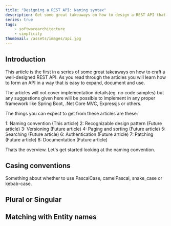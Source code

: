 ```yaml
---
title: "Designing a REST API: Naming syntax"
description: Get some great takeaways on how to design a REST API that is easy to expand, document and use.
series: true
tags:
    - softwarearchitecture
    - simplicity
thumbnail: /assets/images/api.jpg
---
```


## Introduction

This article is the first in a series of some great takeaways on how to craft a well-designed REST API. As 
you read through the articles you will learn how to form an API in a way that is easy to expand, document and use.

The articles will not cover implementation details(eg. no code samples) but any suggestions given here will be possible 
to implement in any proper framework like Spring Boot, .Net Core MVC, Expressjs or others.

The things you can expect to get from these articles are these:

1: Naming convention (This article)
2: Recognizable design pattern (Future article)
3: Versioning (Future article)
4: Paging and sorting (Future article)
5: Searching (Future article)
6: Authentication (Future article)
7: Patching (Future article)
8: Documentation (Future article)

Thats the overview. Let's get started looking at the naming convention.

## Casing conventions
Something about whether to use PascalCase, camelPascal, snake_case or kebab-case.

## Plural or Singular

## Matching with Entity names


